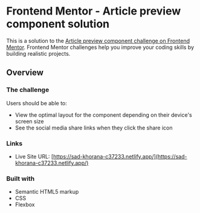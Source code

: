 # Frontend Mentor - Article preview component solution

This is a solution to the [Article preview component challenge on Frontend Mentor](https://www.frontendmentor.io/challenges/article-preview-component-dYBN_pYFT). Frontend Mentor challenges help you improve your coding skills by building realistic projects. 


## Overview

### The challenge

Users should be able to:

- View the optimal layout for the component depending on their device's screen size
- See the social media share links when they click the share icon



### Links

- Live Site URL: [https://sad-khorana-c37233.netlify.app/](https://sad-khorana-c37233.netlify.app/)


### Built with

- Semantic HTML5 markup
- CSS 
- Flexbox
